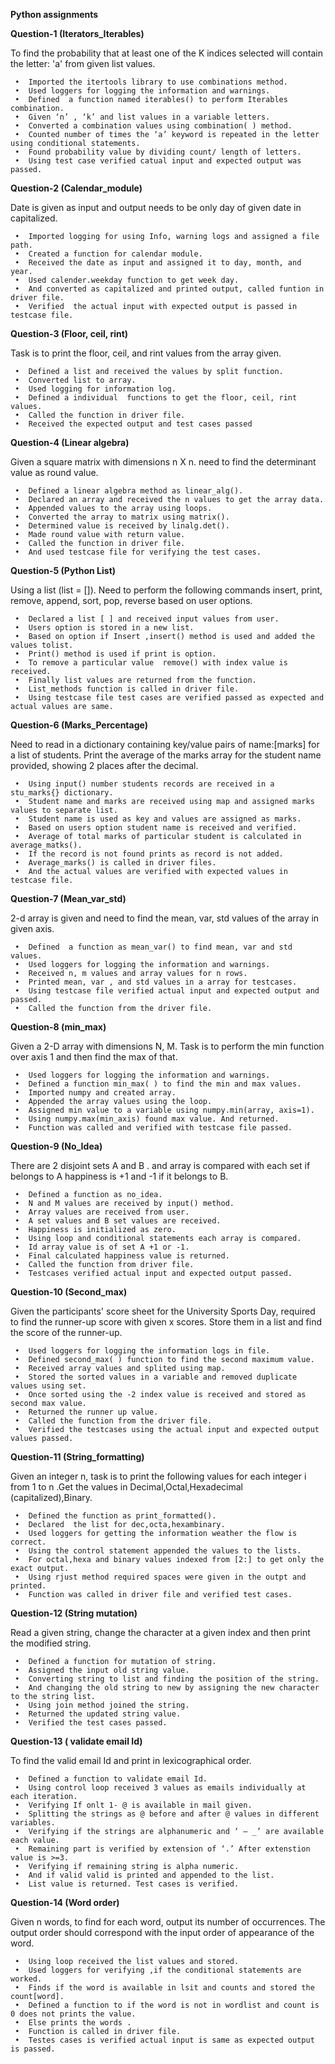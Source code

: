 **Python assignments**

**Question-1
(Iterators_Iterables)**

To find the probability that at least one of the K indices selected will contain the letter: 'a' from given list values.

     •	Imported the itertools library to use combinations method.
     •	Used loggers for logging the information and warnings.
     •	Defined  a function named iterables() to perform Iterables combination.
     •	Given ‘n’ , ‘k’ and list values in a variable letters.
     •	Converted a combination values using combination( ) method.
     •	Counted number of times the ‘a’ keyword is repeated in the letter using conditional statements.
     •	Found probability value by dividing count/ length of letters.
     •	Using test case verified catual input and expected output was passed.

**Question-2
(Calendar_module)**

Date is given as input and output needs to be only day of given date in capitalized.

     •	Imported logging for using Info, warning logs and assigned a file path.
     •	Created a function for calendar module.
     •	Received the date as input and assigned it to day, month, and year.
     •	Used calender.weekday function to get week day.
     •	And converted as capitalized and printed output, called funtion in driver file.
     •	Verified  the actual input with expected output is passed in testcase file.

**Question-3
 (Floor, ceil, rint)**
 
Task is to print the floor, ceil, and rint values from the array given.

     •	Defined a list and received the values by split function.
     •	Converted list to array.
     •	Used logging for information log.
     •	Defined a individual  functions to get the floor, ceil, rint values.
     •	Called the function in driver file.
     •	Received the expected output and test cases passed

**Question-4
 (Linear algebra)**
 
Given a square matrix  with dimensions n X n. need to find the determinant value as round value.

     •	Defined a linear algebra method as linear_alg().
     •	Declared an array and received the n values to get the array data.
     •	Appended values to the array using loops.
     •	Converted the array to matrix using matrix().
     •	Determined value is received by linalg.det().
     •	Made round value with return value.
     •	Called the function in driver file.
     •	And used testcase file for verifying the test cases.


**Question-5
 (Python List)**
 
Using a list (list = []). Need to perform the following commands insert, print, remove, append, sort, pop, reverse based on user options.

     •	Declared a list [ ] and received input values from user.
     •	Users option is stored in a new list.
     •	Based on option if Insert ,insert() method is used and added the values tolist.
     •	Print() method is used if print is option.
     •	To remove a particular value  remove() with index value is received.
     •	Finally list values are returned from the function.
     •	List_methods function is called in driver file.
     •	Using testcase file test cases are verified passed as expected and actual values are same.

**Question-6
 (Marks_Percentage)**
 
Need to read in a dictionary containing key/value pairs of name:[marks] for a list of students. Print the average of the marks array for the student name provided, showing 2 places after the decimal.

     •	Using input() number students records are received in a stu_marks{} dictionary.
     •	Student name and marks are received using map and assigned marks values to separate list.
     •	Student name is used as key and values are assigned as marks.
     •	Based on users option student name is received and verified.
     •	Average of total marks of particular student is calculated in average_matks().
     •	If the record is not found prints as record is not added.
     •	Average_marks() is called in driver files.
     •	And the actual values are verified with expected values in testcase file.
 
**Question-7
(Mean_var_std)**

2-d array is given and need to find the mean, var, std values of the array in given axis.

     •	Defined  a function as mean_var() to find mean, var and std values.
     •	Used loggers for logging the information and warnings.
     •	Received n, m values and array values for n rows.
     •	Printed mean, var , and std values in a array for testcases.
     •	Using testcase file verified actual input and expected output and passed.
     •	Called the function from the driver file.

**Question-8
(min_max)**

Given a 2-D array with dimensions N, M. Task is to perform the min function over axis 1  and then find the max of that.

     •	Used loggers for logging the information and warnings.
     •	Defined a function min_max( ) to find the min and max values.
     •	Imported numpy and created array.
     •	Appended the array values using the loop.
     •	Assigned min value to a variable using numpy.min(array, axis=1).
     •	Using numpy.max(min_axis) found max value. And returned.
     •	Function was called and verified with testcase file passed.



**Question-9
(No_Idea)**

There are 2 disjoint sets A and B . and array is compared with each set if belongs to A happiness is +1 and -1 if it belongs to B.

     •	Defined a function as no_idea.
     •	N and M values are received by input() method.
     •	Array values are received from user.
     •	A set values and B set values are received.
     •	Happiness is initialized as zero.
     •	Using loop and conditional statements each array is compared.
     •	Id array value is of set A +1 or -1.
     •	Final calculated happiness value is returned.
     •	Called the function from driver file.
     •	Testcases verified actual input and expected output passed.

**Question-10
(Second_max)**

Given the participants' score sheet for the University Sports Day, required to find the runner-up score with given x scores. Store them in a list and find the score of the runner-up.

     •	Used loggers for logging the information logs in file.
     •	Defined second_max( ) function to find the second maximum value.
     •	Received array values and splited using map.
     •	Stored the sorted values in a variable and removed duplicate values using set.
     •	Once sorted using the -2 index value is received and stored as second max value.
     •	Returned the runner up value.
     •	Called the function from the driver file.
     •	Verified the testcases using the actual input and expected output values passed.

**Question-11
(String_formatting)**

Given an integer n, task is to print the following values for each integer i from 1 to n .Get the values in Decimal,Octal,Hexadecimal (capitalized),Binary.

     •	Defined the function as print_formatted().
     •	Declared  the list for dec,octa,hexambinary.
     •	Used loggers for getting the information weather the flow is correct.
     •	Using the control statement appended the values to the lists.
     •	For octal,hexa and binary values indexed from [2:] to get only the exact output.
     •	Using rjust method required spaces were given in the outpt and printed.
     •	Function was called in driver file and verified test cases.

**Question-12
(String mutation)**

Read a given string, change the character at a given index and then print the modified string.

     •	Defined a function for mutation of string.
     •	Assigned the input old string value.
     •	Converting string to list and finding the position of the string.
     •	And changing the old string to new by assigning the new character to the string list.
     •	Using join method joined the string.
     •	Returned the updated string value.
     •	Verified the test cases passed.




**Question-13
( validate email Id)**

To find the valid email Id and print in lexicographical order.

     •	Defined a function to validate email Id.
     •	Using control loop received 3 values as emails individually at each iteration.
     •	Verifying If onlt 1- @ is available in mail given.
     •	Splitting the strings as @ before and after @ values in different variables.
     •	Verifying if the strings are alphanumeric and ‘ – _’ are available each value.
     •	Remaining part is verified by extension of ‘.’ After extenstion value is >=3.
     •	Verifying if remaining string is alpha numeric.
     •	And if valid valid is printed and appended to the list.
     •	List value is returned. Test cases is verified.

**Question-14
(Word order)**

Given n  words, to find for each word, output its number of occurrences. The output order should correspond with the input order of appearance of the word.

     •	Using loop received the list values and stored.
     •	Used loggers for verifying ,if the conditional statements are worked.
     •	Finds if the word is available in lsit and counts and stored the count[word].
     •	Defined a function to if the word is not in wordlist and count is 0 does not prints the value.
     •	Else prints the words .
     •	Function is called in driver file.
     •	Testes cases is verified actual input is same as expected output is passed.

